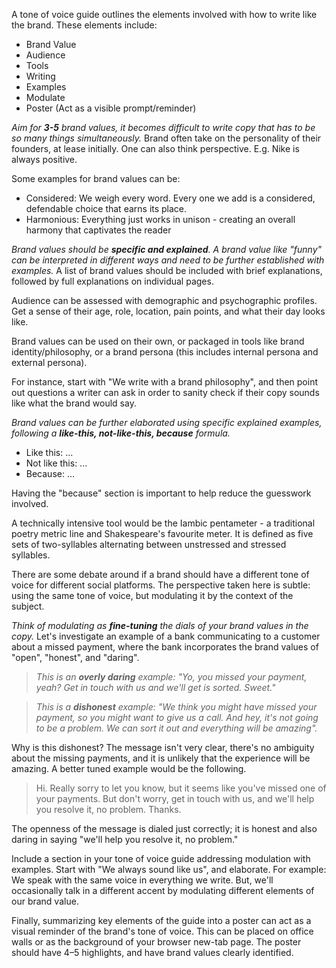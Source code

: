 A tone of voice guide outlines the elements involved with how to write like the brand. These elements include:

- Brand Value
- Audience
- Tools
- Writing
- Examples
- Modulate
- Poster (Act as a visible prompt/reminder)

*Aim for **3-5** brand values, it becomes difficult to write copy that has to be so many things simultaneously.* Brand often take on the personality of their founders, at lease initially. One can also think perspective. E.g. Nike is always positive.

Some examples for brand values can be:
- Considered: We weigh every word. Every one we add is a considered, defendable choice that earns its place.
- Harmonious: Everything just works in unison - creating an overall harmony that captivates the reader

*Brand values should be **specific and explained**. A brand value like "funny" can be interpreted in different ways and need to be further established with examples.* A list of brand values should be included with brief explanations, followed by full explanations on individual pages.

Audience can be assessed with demographic and psychographic profiles. Get a sense of their age, role, location, pain points, and what their day looks like.

Brand values can be used on their own, or packaged in tools like brand identity/philosophy, or a brand persona (this includes internal persona and external persona).

For instance, start with "We write with a brand philosophy", and then point out questions a writer can ask in order to sanity check if their copy sounds like what the brand would say.

*Brand values can be further elaborated using specific explained examples, following a **like-this, not-like-this, because** formula.*
- Like this: ...
- Not like this: ...
- Because: ...

Having the "because" section is important to help reduce the guesswork involved.

A technically intensive tool would be the Iambic pentameter - a traditional poetry metric line and Shakespeare's favourite meter. It is defined as five sets of two-syllables alternating between unstressed and stressed syllables.

There are some debate around if a brand should have a different tone of voice for different social platforms. The perspective taken here is subtle: using the same tone of voice, but modulating it by the context of the subject.

*Think of modulating as **fine-tuning** the dials of your brand values in the copy.* Let's investigate an example of a bank communicating to a customer about a missed payment, where the bank incorporates the brand values of "open", "honest", and "daring".

> *This is an **overly daring** example: "Yo, you missed your payment, yeah? Get in touch with us and we'll get is sorted. Sweet."*

> *This is a **dishonest** example: "We think you might have missed your payment, so you might want to give us a call. And hey, it's not going to be a problem. We can sort it out and everything will be amazing".* 

Why is this dishonest? The message isn't very clear, there's no ambiguity about the missing payments, and it is unlikely that the experience will be amazing. A better tuned example would be the following.

> Hi. Really sorry to let you know, but it seems like you've missed one of your payments. But don't worry, get in touch with us, and we'll help you resolve it, no problem. Thanks.

The openness of the message is dialed just correctly; it is honest and also daring in saying "we'll help you resolve it, no problem." 

Include a section in your tone of voice guide addressing modulation with examples. Start with "We always sound like us", and elaborate. For example: We speak with the same voice in everything we write. But, we'll occasionally talk in a different accent by modulating different elements of our brand value.

Finally, summarizing key elements of the guide into a poster can act as a visual reminder of the brand's tone of voice. This can be placed on office walls or as the background of your browser new-tab page. The poster should have 4–5 highlights, and have brand values clearly identified.
